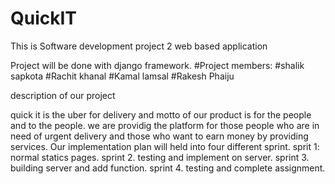 # QuickIT
This is Software development project 2 web based application

Project will be done with django framework.
#Project members:
#shalik sapkota
#Rachit khanal
#Kamal lamsal
#Rakesh Phaiju

description of our project

quick it is the uber for delivery and motto of our product is for the people and to the people. we are providig the platform for those people who are in need of urgent delivery and those who want to earn money by providing services.
Our implementation plan will held into four different sprint.
sprit 1: normal statics pages.
sprint 2. testing and implement on server.
sprint 3. building server and add function.
sprint 4. testing and complete assignment.
